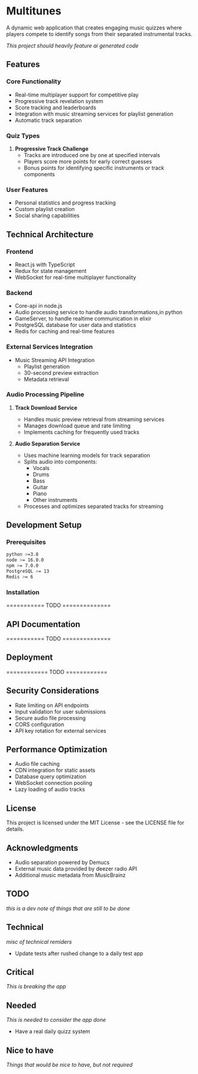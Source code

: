 # Multitunes

A dynamic web application that creates engaging music quizzes where players compete to identify songs from their separated instrumental tracks. 

_This project should heavily feature ai generated code_


## Features

### Core Functionality
- Real-time multiplayer support for competitive play
- Progressive track revelation system
- Score tracking and leaderboards
- Integration with music streaming services for playlist generation
- Automatic track separation

### Quiz Types
1. **Progressive Track Challenge**
   - Tracks are introduced one by one at specified intervals
   - Players score more points for early correct guesses
   - Bonus points for identifying specific instruments or track components

### User Features
- Personal statistics and progress tracking
- Custom playlist creation
- Social sharing capabilities

## Technical Architecture

### Frontend
- React.js with TypeScript
- Redux for state management
- WebSocket for real-time multiplayer functionality

### Backend
- Core-api in node.js 
- Audio processing service to handle audio transformations,in python
- GameServer, to handle realtime communication in elixir
- PostgreSQL database for user data and statistics
- Redis for caching and real-time features

### External Services Integration
- Music Streaming API Integration
  - Playlist generation
  - 30-second preview extraction
  - Metadata retrieval

### Audio Processing Pipeline
1. **Track Download Service**
   - Handles music preview retrieval from streaming services
   - Manages download queue and rate limiting
   - Implements caching for frequently used tracks

2. **Audio Separation Service**
   - Uses machine learning models for track separation
   - Splits audio into components:
     - Vocals
     - Drums
     - Bass
     - Guitar
     - Piano
     - Other instruments
   - Processes and optimizes separated tracks for streaming

## Development Setup

### Prerequisites
```bash
python >=3.8
node >= 16.0.0
npm >= 7.0.0
PostgreSQL >= 13
Redis >= 6
```

### Installation
=========== TODO ==============

## API Documentation
=========== TODO ==============

## Deployment
============ TODO ============

## Security Considerations
- Rate limiting on API endpoints
- Input validation for user submissions
- Secure audio file processing
- CORS configuration
- API key rotation for external services

## Performance Optimization

- Audio file caching
- CDN integration for static assets
- Database query optimization
- WebSocket connection pooling
- Lazy loading of audio tracks

## License

This project is licensed under the MIT License - see the LICENSE file for details.

## Acknowledgments

- Audio separation powered by Demucs
- External music data provided by deezer radio API
- Additional music metadata from MusicBrainz


## TODO
_this is a dev note of things that are still to be done_
## Technical
_misc of technical remiders_
- Update tests after rushed change to a daily test app
## Critical
_This is breaking the app_
## Needed
_This is needed to consider the app done_
- Have a real daily quizz system

## Nice to have
_Things that would be nice to have, but not required_